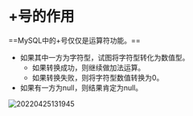 # +号的作用

==MySQL中的+号仅仅是运算符功能。==

- 如果其中一方为字符型，试图将字符型转化为数值型。
   - 如果转换成功，则继续做加法运算。
   - 如果转换失败，则将字符型数值转换为0。
- 如果有一方为null，则结果肯定为null。

![20220425131945](https://xleixz.oss-cn-nanjing.aliyuncs.com/typora-img/20220425131945.png)

